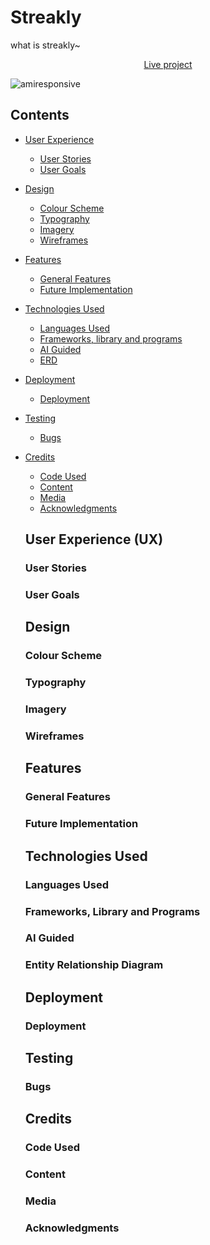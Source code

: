 # Streakly
what is streakly~

<p align="center">
<a href="" target="_blank">Live project</a>

![amiresponsive](docs/)

## Contents
* [User Experience](#user-experience-ux)
    * [User Stories](#user-stories)
    * [User Goals](#user-goals)

* [Design](#design)
    * [Colour Scheme](#colour-scheme)
    * [Typography](#typograhy)
    * [Imagery](#imagery)
    * [Wireframes](#wireframes)

* [Features](#features)
    * [General Features](#general-features)
    * [Future Implementation](#future-implementation)

* [Technologies Used](#technologies-and-languages-used)
    * [Languages Used](#languages-used)
    * [Frameworks, library and programs](#frameworks-library-programs)
    * [AI Guided](#ai-guided)
    * [ERD](#entity-relationship-diagram)

* [Deployment](#deployment)
    * [Deployment](#deploy)

* [Testing](#testing)
    * [Bugs](#bugs)

* [Credits](#credits)
    * [Code Used](#code-used)
    * [Content](#content)
    * [Media](#media)
    * [Acknowledgments](#acknowledgments)

    ## User Experience (UX)
    ### User Stories

    ### User Goals

    ## Design
    ### Colour Scheme

    ### Typography

    ### Imagery

    ### Wireframes

    ## Features
    ### General Features

    ### Future Implementation

    ## Technologies Used
    ### Languages Used

    ### Frameworks, Library and Programs

    ### AI Guided

    ### Entity Relationship Diagram

    ## Deployment
    ### Deployment

    ## Testing
    ### Bugs

    ## Credits
    ### Code Used

    ### Content

    ### Media

    ### Acknowledgments